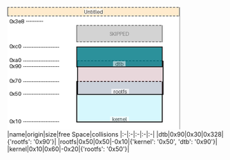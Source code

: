 ![memory map diagram](test_generate_doc_example_collisions_cropped.png)
|name|origin|size|free Space|collisions
|:-|:-|:-|:-|:-|
|<span style='color:(203, 67, 70, 137)'>dtb</span>|0x90|0x30|0x328|{'rootfs': '0x90'}|
|<span style='color:(50, 206, 201, 129)'>rootfs</span>|0x50|0x50|-0x10|{'kernel': '0x50', 'dtb': '0x90'}|
|<span style='color:(241, 9, 76, 68)'>kernel</span>|0x10|0x60|-0x20|{'rootfs': '0x50'}|
